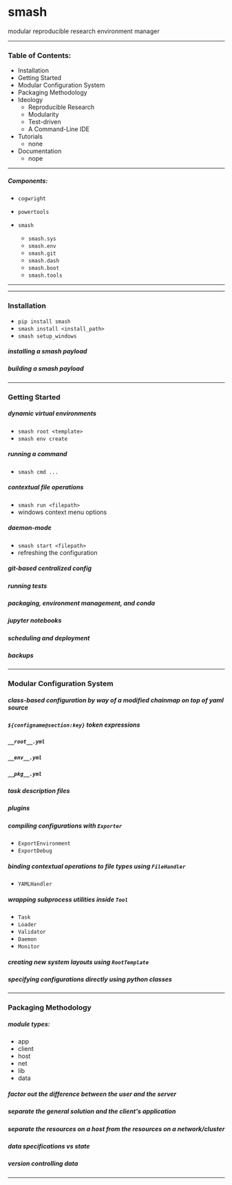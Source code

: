 # smash
modular reproducible research environment manager

--------------------------------------------------------------------------

### Table of Contents:

- Installation
- Getting Started
- Modular Configuration System
- Packaging Methodology
- Ideology
    - Reproducible Research
    - Modularity
    - Test-driven
    - A Command-Line IDE
- Tutorials
    - none
- Documentation
    - nope
 
---
##### Components:

- `cogwright`
- `powertools`

- `smash`
    - `smash.sys`
    - `smash.env`
    - `smash.git`
    - `smash.dash`
    - `smash.boot`
    - `smash.tools`


--------------------------------------------------------------------------

---
### Installation
- `pip install smash`
- `smash install <install_path>`
- `smash setup_windows`

##### installing a smash payload

##### building a smash payload


---
### Getting Started

##### dynamic virtual environments
- `smash root <template>`
- `smash env create`

##### running a command
- `smash cmd ...`

##### contextual file operations
- `smash run <filepath>`
- windows context menu options

##### daemon-mode
- `smash start <filepath>`
- refreshing the configuration

##### git-based centralized config

##### running tests

##### packaging, environment management, and conda

##### jupyter notebooks

##### scheduling and deployment

##### backups


---
### Modular Configuration System 

##### class-based configuration by way of a modified chainmap on top of yaml source

##### `${configname@section:key}` token expressions

##### `__root__.yml`

##### `__env__.yml`

##### `__pkg__.yml` 

##### task description files
 
##### plugins

##### compiling configurations with `Exporter`

- `ExportEnvironment`
- `ExportDebug`

##### binding contextual operations to file types using `FileHandler`

- `YAMLHandler`

##### wrapping subprocess utilities inside `Tool`

- `Task`
- `Loader`
- `Validator`
- `Daemon`
- `Monitor`


##### creating new system layouts using `RootTemplate`

##### specifying configurations directly using python classes


---
### Packaging Methodology

##### module types:
- app
- client
- host
- net
- lib
- data

##### factor out the difference between the user and the server

##### separate the general solution and the client's application

##### separate the resources on a host from the resources on a network/cluster

##### data specifications vs state

##### version controlling data


--------------------------------------------------------------------------
